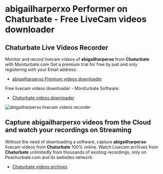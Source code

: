 # abigailharperxo Performer on Chaturbate - Free LiveCam videos downloader

## Chaturbate Live Videos Recorder

Monitor and record livecam videos of **abigailharperxo** from **Chaturbate** with Moniturbate.com
Get a premium trial for free by just and only registering with your Email address:
* [abigailharperxo Premium videos downloader](https://moniturbate.com/request-demo-licence-key.html)

Free livecam videos downloader - Moniturbate Software:
* [Chaturbate videos downloader](https://moniturbate.com/moniturbate-download-software.html)

![abigailharperxo livecam videos recorder](https://peachurnet.com/templates/moniturbate-software.png)


## Capture abigailharperxo videos from the Cloud and watch your recordings on Streaming

Without the need of downloading a software, capture **abigailharperxo** livecam videos from **Chaturbate** 100% online.
Watch Livecam archives from **Chaturbate** unlimitedly from thousands of existing recordings, only on Peachurbate.com and its websites network:
* [Chaturbate videos archives](https://peachurnet.com/)